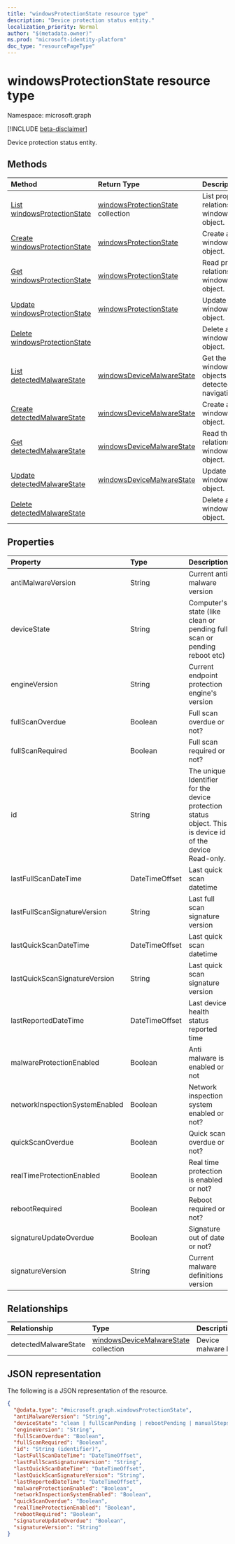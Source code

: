 ```yaml
---
title: "windowsProtectionState resource type"
description: "Device protection status entity."
localization_priority: Normal
author: "$(metadata.owner)"
ms.prod: "microsoft-identity-platform"
doc_type: "resourcePageType"
---
```


# windowsProtectionState resource type

Namespace: microsoft.graph

[!INCLUDE [beta-disclaimer](../../includes/beta-disclaimer.md)]

Device protection status entity.

## Methods

| Method                                                                                             | Return Type                                                                   | Description                                                                                |
| :------------------------------------------------------------------------------------------------- | :---------------------------------------------------------------------------- | :----------------------------------------------------------------------------------------- |
| [List windowsProtectionState](../api/intune-windowsprotectionstate-list.md)                        | [windowsProtectionState](intune-windowsProtectionState.md) collection         | List properties and relationships of a windowsProtectionState object.                      |
| [Create windowsProtectionState](../api/intune-windowsprotectionstate-create.md)                    | [windowsProtectionState](intune-windowsProtectionState.md)                    | Create a new windowsProtectionState object.                                                |
| [Get windowsProtectionState](../api/intune-windowsprotectionstate-get.md)                          | [windowsProtectionState](intune-windowsProtectionState.md)                    | Read properties and relationships of a windowsProtectionState object.                      |
| [Update windowsProtectionState](../api/intune-windowsprotectionstate-update.md)                    | [windowsProtectionState](intune-windowsProtectionState.md)                    | Update the properties of a windowsProtectionState object.                                  |
| [Delete windowsProtectionState](../api/intune-windowsprotectionstate-delete.md)                    |                                                                               | Delete a windowsProtectionState object.                                                    |
| [List detectedMalwareState](../api/intune-windowsprotectionstate-list-detectedmalwarestate.md)     | [windowsDeviceMalwareState](../resources/intune-windowsdevicemalwarestate.md) | Get the windowsDeviceMalwareState objects from a detectedMalwareState navigation property. |
| [Create detectedMalwareState](../api/intune-windowsprotectionstate-post-detectedmalwarestate.md)   | [windowsDeviceMalwareState](../resources/intune-windowsdevicemalwarestate.md) | Create a new windowsDeviceMalwareState object.                                             |
| [Get detectedMalwareState](../api/intune-windowsprotectionstate-get-detectedmalwarestate.md)       | [windowsDeviceMalwareState](../resources/intune-windowsdevicemalwarestate.md) | Read the properties and relationships of a windowsDeviceMalwareState object.               |
| [Update detectedMalwareState](../api/intune-windowsprotectionstate-update-detectedmalwarestate.md) | [windowsDeviceMalwareState](../resources/intune-windowsdevicemalwarestate.md) | Update the properties of a windowsDeviceMalwareState object.                               |
| [Delete detectedMalwareState](../api/intune-windowsprotectionstate-delete-detectedmalwarestate.md) |                                                                               | Delete a windowsDeviceMalwareState object.                                                 |

## Properties

| Property                       | Type           | Description                                                                                               |
| :----------------------------- | :------------- | :-------------------------------------------------------------------------------------------------------- |
| antiMalwareVersion             | String         | Current anti malware version                                                                              |
| deviceState                    | String         | Computer's state (like clean or pending full scan or pending reboot etc)                                  |
| engineVersion                  | String         | Current endpoint protection engine's version                                                              |
| fullScanOverdue                | Boolean        | Full scan overdue or not?                                                                                 |
| fullScanRequired               | Boolean        | Full scan required or not?                                                                                |
| id                             | String         | The unique Identifier for the device protection status object. This is device id of the device Read-only. |
| lastFullScanDateTime           | DateTimeOffset | Last quick scan datetime                                                                                  |
| lastFullScanSignatureVersion   | String         | Last full scan signature version                                                                          |
| lastQuickScanDateTime          | DateTimeOffset | Last quick scan datetime                                                                                  |
| lastQuickScanSignatureVersion  | String         | Last quick scan signature version                                                                         |
| lastReportedDateTime           | DateTimeOffset | Last device health status reported time                                                                   |
| malwareProtectionEnabled       | Boolean        | Anti malware is enabled or not                                                                            |
| networkInspectionSystemEnabled | Boolean        | Network inspection system enabled or not?                                                                 |
| quickScanOverdue               | Boolean        | Quick scan overdue or not?                                                                                |
| realTimeProtectionEnabled      | Boolean        | Real time protection is enabled or not?                                                                   |
| rebootRequired                 | Boolean        | Reboot required or not?                                                                                   |
| signatureUpdateOverdue         | Boolean        | Signature out of date or not?                                                                             |
| signatureVersion               | String         | Current malware definitions version                                                                       |

## Relationships

| Relationship         | Type                                                                              | Description         |
| :------------------- | :-------------------------------------------------------------------------------- | :------------------ |
| detectedMalwareState | [windowsDeviceMalwareState](../resources/windowsdevicemalwarestate.md) collection | Device malware list |

## JSON representation

The following is a JSON representation of the resource.

<!-- {
  "blockType": "resource",
  "keyProperty": "id",
  "@odata.type": "microsoft.graph.windowsProtectionState",
  "baseType": "microsoft.graph.entity",
  "openType": False
}
-->

```json
{
  "@odata.type": "#microsoft.graph.windowsProtectionState",
  "antiMalwareVersion": "String",
  "deviceState": "clean | fullScanPending | rebootPending | manualStepsPending | offlineScanPending | critical",
  "engineVersion": "String",
  "fullScanOverdue": "Boolean",
  "fullScanRequired": "Boolean",
  "id": "String (identifier)",
  "lastFullScanDateTime": "DateTimeOffset",
  "lastFullScanSignatureVersion": "String",
  "lastQuickScanDateTime": "DateTimeOffset",
  "lastQuickScanSignatureVersion": "String",
  "lastReportedDateTime": "DateTimeOffset",
  "malwareProtectionEnabled": "Boolean",
  "networkInspectionSystemEnabled": "Boolean",
  "quickScanOverdue": "Boolean",
  "realTimeProtectionEnabled": "Boolean",
  "rebootRequired": "Boolean",
  "signatureUpdateOverdue": "Boolean",
  "signatureVersion": "String"
}
```